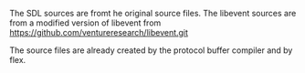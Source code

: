 
The SDL sources are fromt he original source files.
The libevent sources are from a modified version of libevent from https://github.com/ventureresearch/libevent.git

The source files are already created by the protocol buffer compiler and by flex.


